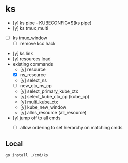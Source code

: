 # ks

- [y] ks pipe - KUBECONFIG=$(ks pipe)
- [y] ks tmux_multi
- [ ] ks tmux_window
  - [ ] remove kcc hack
- [y] ks link
- [y] resources load
- existing commands
  - [y] resource
  - [x] ns_resource
  - [y] select_ns
  - [ ] new_ctx_ns_cp
  - [y] select_primary_kube_ctx
  - [y] select_kube_ctx_cp (kube_cp)
  - [y] multi_kube_ctx
  - [y] kube_new_window
  - [y] allns_resource (all_resource)
- [y] jump off to all cmds
  - [ ] allow ordering to set hierarchy on matching cmds


## Local
```bash
go install ./cmd/ks
```
